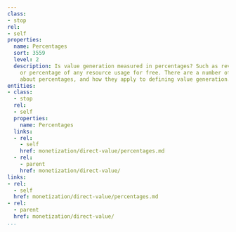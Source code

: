 ```yaml
---
class:
- stop
rel:
- self
properties:
  name: Percentages
  sort: 3559
  level: 2
  description: Is value generation measured in percentages? Such as revenue share,
    or percentage of any resource usage for free. There are a number of ways to think
    about percentages, and how they apply to defining value generation.
entities:
- class:
  - stop
  rel:
  - self
  properties:
    name: Percentages
  links:
  - rel:
    - self
    href: monetization/direct-value/percentages.md
  - rel:
    - parent
    href: monetization/direct-value/
links:
- rel:
  - self
  href: monetization/direct-value/percentages.md
- rel:
  - parent
  href: monetization/direct-value/
...
```

